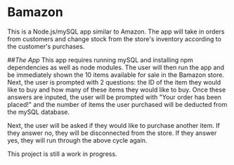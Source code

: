 # Bamazon

This is a Node.js/mySQL app similar to Amazon. The app will take in orders from customers and change stock from the store's inventory according to the customer's purchases. 

##_The App_
This app requires running mySQL and installing npm dependencies as well as node modules. The user will then run the app and be immediately shown the 10 items available for sale in the Bamazon store. Next, the user is prompted with 2 questions: the ID of the item they would like to buy and how many of these items they would like to buy. Once these answers are inputed, the user will be prompted with "Your order has been placed!" and the number of items the user purchased will be deducted from the mySQL database.

Next, the user will be asked if they would like to purchase another item. If they answer no, they will be disconnected from the store. If they answer yes, they will run through the above cycle again.



This project is still a work in progress.

